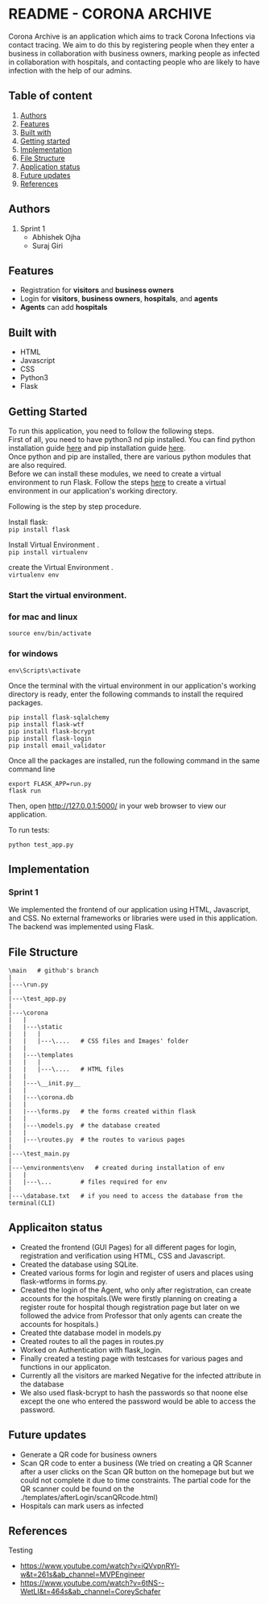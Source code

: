 # README - CORONA ARCHIVE
Corona Archive is an application which aims to track Corona Infections via contact tracing. We aim to do this by registering people when they enter a business in collaboration with business owners, marking people as infected in collaboration with hospitals, and contacting people who are likely to have infection with the help of our admins. 


## Table of content
1. [Authors](#a)
2. [Features](#f)
3. [Built with](#bw)
4. [Getting started](#gs)
5. [Implementation](#i)
6. [File Structure](#fs)
7. [Application status](#as)
8. [Future updates](#fu)
9. [References](#r)

## <a name="a">Authors</a>
1. Sprint 1
    * Abhishek Ojha
    * Suraj Giri

## <a name="f">Features</a>
- Registration for **visitors** and **business owners**
- Login for **visitors**, **business owners**, **hospitals**, and **agents**
- **Agents** can add **hospitals**


## <a name="bw">Built with</a>
* HTML
* Javascript
* CSS
* Python3
* Flask

## <a name="gs">Getting Started</a>
To run this application, you need to follow the following steps.\
First of all, you need to have python3 nd pip installed. You can find python installation guide [here](https://www.python.org/downloads/) and pip installation guide [here](https://pip.pypa.io/en/stable/installation/). \
Once python and pip are installed, there are various python modules that are also required. \
Before we can install these modules, we need to create a virtual environment to run Flask. Follow the steps [here](https://flask.palletsprojects.com/en/2.0.x/installation/) to create a virtual environment in our application's working directory. <br>

Following is the step by step procedure. <br>

Install flask: <br>
    ```pip install flask```

Install Virtual Environment .\
    ```pip install virtualenv```

create the Virtual Environment .\
    ```virtualenv env```

### Start the virtual environment.
### for mac and linux
    
    source env/bin/activate

### for windows

    env\Scripts\activate 

Once the terminal with the virtual environment in our application's working directory is ready, enter the following commands to install the required packages.

    pip install flask-sqlalchemy
    pip install flask-wtf
    pip install flask-bcrypt
    pip install flask-login
    pip install email_validator



Once all the packages are installed, run the following command in the same command line

    export FLASK_APP=run.py
    flask run

Then, open http://127.0.0.1:5000/ in your web browser to view our application.

To run tests:

    python test_app.py

## <a name="i">Implementation</a>
### Sprint 1
We implemented the frontend of our application using HTML, Javascript, and CSS. No external frameworks or libraries were used in this application. The backend was implemented using Flask.

## <a name="fs">File Structure</a>
	\main 	# github's branch
	|
	|---\run.py
    |
    |---\test_app.py
	|	
	|---\corona
	|   |
	|	|---\static
	|   |   |
	|   |   |---\....	# CSS files and Images' folder
	|   |	
	|   |---\templates
	|   |   |
	|   |   |---\....	# HTML files
	|   |	
	|   |---\__init.py__	
	|   |	
	|   |---\corona.db
	|   |	
	|   |---\forms.py	# the forms created within flask
	|   |	
	|   |---\models.py	# the database created
	|   |	
	|   |---\routes.py	# the routes to various pages
	|
	|---\test_main.py
	|
	|---\environments\env	# created during installation of env
	|   |
	|   |---\...		# files required for env
	|
	|---\database.txt   # if you need to access the database from the terminal(CLI)
			
## <a name="as">Applicaiton status</a>
* Created the frontend (GUI Pages) for all different pages for login, registration and verification using HTML, CSS and Javascript.
* Created the database using SQLite.
* Created various forms for login and register of users and places using flask-wtforms in forms.py.
* Created the login of the Agent, who only after registration, can create accounts for the hospitals.(We were firstly planning on creating a  register route for hospital though registration page but later on we followed the advice from Professor that only agents can create the accounts for hospitals.)
* Created thte database model in models.py
* Created routes to all the pages in routes.py
* Worked on Authentication with flask_login.
* Finally created a testing page with testcases for various pages and functions in our applicaton.
* Currently all the visitors are marked Negative for the infected attribute in the database
* We also used flask-bcrypt to hash the passwords so that noone else except the one who entered the password would be able to access the password.

## <a name="fu">Future updates</a>
* Generate a QR code for business owners
* Scan QR code to enter a business (We tried on creating a QR Scanner after a user clicks on the Scan QR button on the homepage but but we could not complete it due to time constraints. The partial code for the QR scanner could be found on the ./templates/afterLogin/scanQRcode.html)
* Hospitals can mark users as infected

## <a name="r">References</a>
Testing
- https://www.youtube.com/watch?v=iQVvpnRYl-w&t=261s&ab_channel=MVPEngineer
- https://www.youtube.com/watch?v=6tNS--WetLI&t=464s&ab_channel=CoreySchafer
